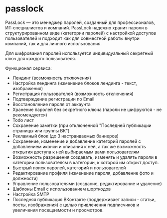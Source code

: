 # passlock
PassLock — это менеджер паролей, созданный для профессионалов, ИТ-специалистов и компаний. PassLock надежно хранит пароли в структурированном виде (категории паролей) с настройкой доступов пользователей и подходит как для совместной работы внутри компаний, так и для личного использования.

Для шифрования паролей используется индивидуальный секретный ключ для каждого пользователя.

Функционал сервиса:

- Лендинг (возможность отключения)
- Настройка лендинга (изменение блоков лендинга - текст, изображения)
- Регистрация пользователей (возможность отключения)
- Подтверждение регистрации по Email
- Восстановление пароля от аккаунта
- Хранение паролей без секретного ключа (пароли не шифруются - не рекомендуется)
- Todo лист
- Сохранение заметки (при отключенной "Последней публикации страницы или группы ВК")
- Рекламный блок (до 3 настраиваемых баннеров)
- Сохранение, изменение и добавление категорий паролей с добавлением иконки и описания к ней, а так же возможность открытия доступа к ней выбираемым вами пользователям
- Возможность разрешения создавать, изменять и удалять пароли в категории пользователям в категории, к которой им открыт доступ.
- Быстрый поиск паролей, категорий и пользователей
- Редактирование профиля (изменение пароля, добавление фото и должности)
- Управление пользователями (создание, редактирование и удаление)
- Шаблоны Email с использованием шорткодов
- Настройка SMTP
- Последняя публикация ВКонтакте (поддерживает записи - статьи, посты, изображения) с целью привлечения подписчиков и увеличения посещаемости и просмотров.

